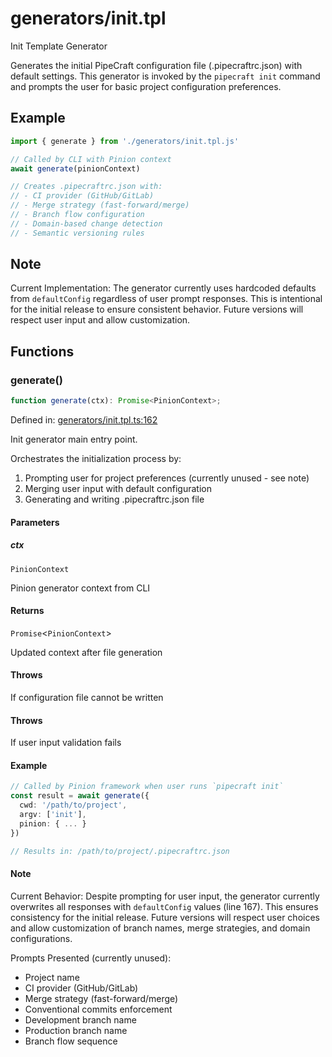 # generators/init.tpl

Init Template Generator

Generates the initial PipeCraft configuration file (.pipecraftrc.json) with default settings.
This generator is invoked by the `pipecraft init` command and prompts the user for
basic project configuration preferences.

## Example

```typescript
import { generate } from './generators/init.tpl.js'

// Called by CLI with Pinion context
await generate(pinionContext)

// Creates .pipecraftrc.json with:
// - CI provider (GitHub/GitLab)
// - Merge strategy (fast-forward/merge)
// - Branch flow configuration
// - Domain-based change detection
// - Semantic versioning rules
```

## Note

Current Implementation: The generator currently uses hardcoded defaults
from `defaultConfig` regardless of user prompt responses. This is intentional
for the initial release to ensure consistent behavior. Future versions will
respect user input and allow customization.

## Functions

### generate()

```ts
function generate(ctx): Promise<PinionContext>;
```

Defined in: [generators/init.tpl.ts:162](https://github.com/jamesvillarrubia/pipecraft/blob/4c8257c45ffc880272b225e3f335e5026e96be2e/src/generators/init.tpl.ts#L162)

Init generator main entry point.

Orchestrates the initialization process by:
1. Prompting user for project preferences (currently unused - see note)
2. Merging user input with default configuration
3. Generating and writing .pipecraftrc.json file

#### Parameters

##### ctx

`PinionContext`

Pinion generator context from CLI

#### Returns

`Promise`\<`PinionContext`\>

Updated context after file generation

#### Throws

If configuration file cannot be written

#### Throws

If user input validation fails

#### Example

```typescript
// Called by Pinion framework when user runs `pipecraft init`
const result = await generate({
  cwd: '/path/to/project',
  argv: ['init'],
  pinion: { ... }
})

// Results in: /path/to/project/.pipecraftrc.json
```

#### Note

Current Behavior: Despite prompting for user input, the generator
currently overwrites all responses with `defaultConfig` values (line 167).
This ensures consistency for the initial release. Future versions will
respect user choices and allow customization of branch names, merge strategies,
and domain configurations.

Prompts Presented (currently unused):
- Project name
- CI provider (GitHub/GitLab)
- Merge strategy (fast-forward/merge)
- Conventional commits enforcement
- Development branch name
- Production branch name
- Branch flow sequence
